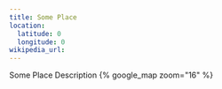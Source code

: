 ```yaml
---
title: Some Place
location: 
  latitude: 0
  longitude: 0
wikipedia_url: 
---
```

Some Place Description
{% google_map zoom="16" %}
